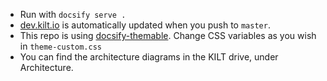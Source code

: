 * Run with `docsify serve .`
* [dev.kilt.io](https://dev.kilt.io) is automatically updated when you push to `master`.
* This repo is using [docsify-themable](https://jhildenbiddle.github.io/docsify-themeable/#/customization?id=app). Change CSS variables as you wish in `theme-custom.css`
* You can find the architecture diagrams in the KILT drive, under Architecture.
